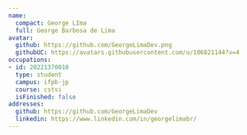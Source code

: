 ```yaml
---
name:
  compact: George LIma
  full: George Barbosa de Lima
avatar:
  github: https://github.com/GeorgeLimaDev.png
  githubUC: https://avatars.githubusercontent.com/u/106821144?v=4
occupations:
- id: 20221370010
  type: student
  campus: ifpb-jp
  course: cstsi
  isFinished: false
addresses:
  github: https://github.com/GeorgeLimaDev
  linkedin: https://www.linkedin.com/in/georgelimabr/
---
```

